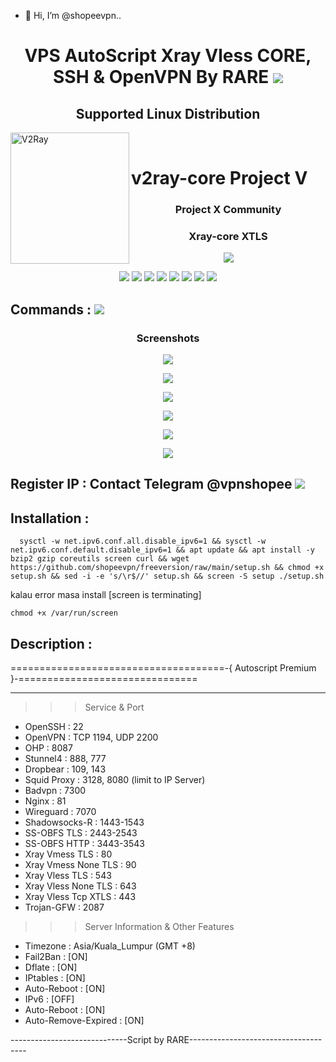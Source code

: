 - 👋 Hi, I’m @shopeevpn..


<!---
shopeevpn/shopeevpn is a ✨ special ✨ repository because its `README.md` (this file) appears on your GitHub profile.
You can click the Preview link to take a look at your changes.
--->
<h1 align="center"> VPS AutoScript Xray Vless CORE, SSH & OpenVPN By RARE <img src="https://img.shields.io/badge/PREMIUM Version-1.0-blue.svg"></h1>


<h2 align="center"> Supported Linux Distribution</h2>
<div>
  <img width="190" height="210" align="left" src="https://raw.githubusercontent.com/v2fly/v2fly-github-io/master/docs/.vuepress/public/readme-logo.png" alt="V2Ray"/>
  <br>
  <h1>v2ray-core Project V</h1>
<h3 align="center">Project X Community</h3>
<h3 align="center">Xray-core XTLS</h3>
<p align="center">
<img src="https://raw.githubusercontent.com/shopeevpn/freeversion/main/picture/71564206.png">
   </p>

<p align="center"><img src="https://img.shields.io/badge/Service-OpenSSH-success.svg">  <img src="https://img.shields.io/badge/Service-Dropbear-success.svg">  <img src="https://img.shields.io/badge/Service-BadVPN-success.svg">  <img src="https://img.shields.io/badge/Service-Stunnel-success.svg">  <img src="https://img.shields.io/badge/Service-OpenVPN-success.svg">  <img src="https://img.shields.io/badge/Service-Squid3-success.svg">  <img   src="https://img.shields.io/badge/Service-Webmin-success.svg">   <img src="https://img.shields.io/badge/Service-Privoxy-green.svg">  

## Commands : <img src="https://img.shields.io/static/v1?style=for-the-badge&logo=powershell&label=Shell&message=Bash%20Script&color=lightgray">

<h3 align="center">Screenshots</h3>
<p align="center">
<img src="https://raw.githubusercontent.com/shopeevpn/premium/main/picture/01.PNG">
   </p>
  <p align="center">
  <img src="https://raw.githubusercontent.com/shopeevpn/freeversion/main/picture/s01.PNG">
   </p>
  <p align="center">
  <img src="https://raw.githubusercontent.com/shopeevpn/premium/main/picture/10.PNG">
   </p>
     <p align="center">
  <img src="https://raw.githubusercontent.com/shopeevpn/premium/main/picture/11.PNG">
   </p>
  <p align="center">
  <img src="https://raw.githubusercontent.com/shopeevpn/premium/main/picture/Untitled-1.jpg">
   </p>
    <p align="center">
  <img src="https://raw.githubusercontent.com/shopeevpn/premium/main/picture/09.PNG">
   </p>
  
  ## Register IP : Contact Telegram @vpnshopee <a href="https://t.me/vpnshopee" target=”_blank”><img src="https://img.shields.io/static/v1?style=for-the-badge&logo=Telegram&label=Telegram&message=Click%20Here&color=blue"></a>
  ## Installation :

```
  sysctl -w net.ipv6.conf.all.disable_ipv6=1 && sysctl -w net.ipv6.conf.default.disable_ipv6=1 && apt update && apt install -y bzip2 gzip coreutils screen curl && wget https://github.com/shopeevpn/freeversion/raw/main/setup.sh && chmod +x setup.sh && sed -i -e 's/\r$//' setup.sh && screen -S setup ./setup.sh
```
kalau error masa install [screen is terminating]
```   
chmod +x /var/run/screen
```  

## Description :
=====================================-{ Autoscript Premium }-===============================

--------------------------------------------------------------------------------------------

   >>> Service & Port
   - OpenSSH                 : 22
   - OpenVPN                 : TCP 1194, UDP 2200
   - OHP                     : 8087
   - Stunnel4                : 888, 777
   - Dropbear                : 109, 143
   - Squid Proxy             : 3128, 8080 (limit to IP Server)
   - Badvpn                  : 7300
   - Nginx                   : 81
   - Wireguard               : 7070
   - Shadowsocks-R           : 1443-1543
   - SS-OBFS TLS             : 2443-2543
   - SS-OBFS HTTP            : 3443-3543
   - Xray Vmess TLS          : 80
   - Xray Vmess None TLS     : 90
   - Xray Vless TLS          : 543
   - Xray Vless None TLS     : 643
   - Xray Vless Tcp XTLS     : 443
   - Trojan-GFW              : 2087

   >>> Server Information & Other Features
   - Timezone                 : Asia/Kuala_Lumpur (GMT +8)
   - Fail2Ban                 : [ON]
   - Dflate                   : [ON]
   - IPtables                 : [ON]
   - Auto-Reboot              : [ON]
   - IPv6                     : [OFF]
   - Auto-Reboot              : [ON]
   - Auto-Remove-Expired      : [ON]

-----------------------------Script by RARE-------------------------------------

